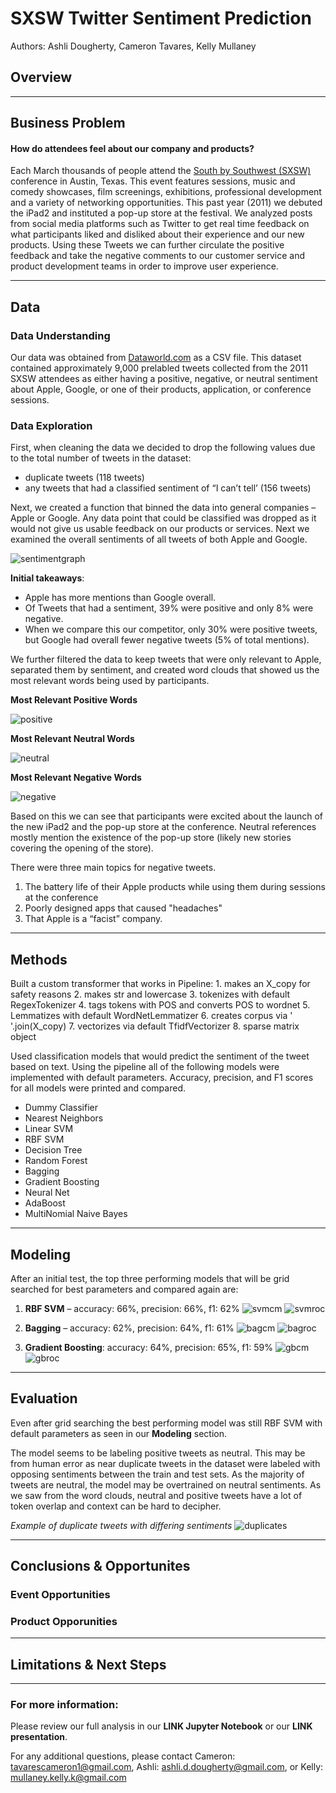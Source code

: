 # SXSW Twitter Sentiment Prediction

Authors: Ashli Dougherty, Cameron Tavares, Kelly Mullaney

## Overview

***
## Business Problem
#### How do attendees feel about our company and products? 
Each March thousands of people attend the [South by Southwest (SXSW)](https://www.sxsw.com/) conference in Austin, Texas. This event features sessions, music and comedy showcases, film screenings, exhibitions, professional development and a variety of networking opportunities. This past year (2011) we debuted the iPad2 and instituted a pop-up store at the festival. We analyzed posts from social media platforms such as Twitter to get real time feedback on what participants liked and disliked about their experience and our new products. Using these Tweets we can further circulate the positive feedback and take the negative comments to our customer service and product development teams in order to improve user experience.

***
## Data
### Data Understanding
Our data was obtained from [Dataworld.com](https://data.world/crowdflower/brands-and-product-emotions) as a CSV file. This dataset contained approximately 9,000 prelabled tweets collected from the 2011 SXSW attendees as either having a positive, negative, or neutral sentiment about Apple, Google, or one of their products, application, or conference sessions. 
 
### Data Exploration
First, when cleaning the data we decided to drop the following values due to the total number of tweets in the dataset: 
- duplicate tweets (118 tweets) 
- any tweets that had a classified sentiment of “I can’t tell’ (156 tweets)

Next, we created a function that binned the data into general companies –  Apple or Google. Any data point that could be classified was dropped as it would not give us usable feedback on our products or services. Next we examined the overall sentiments of all tweets of both Apple and Google. 

![sentimentgraph](./images/overall_sentiment.png)

**Initial takeaways**: 
- Apple has more mentions than Google overall.
- Of Tweets that had a sentiment, 39% were positive and only 8% were negative. 
- When we compare this our competitor, only 30% were positive tweets, but Google had overall fewer negative tweets (5% of total mentions).

We further filtered the data to keep tweets that were only relevant to Apple, separated them by sentiment, and created word clouds that showed us the most relevant words being used by participants. 

**Most Relevant Positive Words**


![positive](./images/poscloud.png)

**Most Relevant Neutral Words**


![neutral](./images/neutcloud.png)

**Most Relevant Negative Words**


![negative](./images/negcloud.png)

Based on this we can see that participants were excited about the launch of the new iPad2 and the pop-up store at the conference. Neutral references mostly mention the existence of the pop-up store (likely new stories covering the opening of the store). 

There were three main topics for negative tweets. 
1. The battery life of their Apple products while using them during sessions at the conference
2. Poorly designed apps that caused "headaches"
3. That Apple is a “facist” company.  

***
## Methods
Built a custom transformer that works in Pipeline:
    1. makes an X_copy for safety reasons
    2. makes str and lowercase
    3. tokenizes with default RegexTokenizer
    4. tags tokens with POS and converts POS to wordnet
    5. Lemmatizes with default WordNetLemmatizer
    6. creates corpus via ' '.join(X_copy)
    7. vectorizes via default TfidfVectorizer
    8. sparse matrix object

Used classification models that would predict the sentiment of the tweet based on text. Using the pipeline all of the following models were implemented with default parameters. Accuracy, precision, and F1 scores for all models were printed and compared. 
- Dummy Classifier
- Nearest Neighbors
- Linear SVM
- RBF SVM
- Decision Tree
- Random Forest
- Bagging
- Gradient Boosting
- Neural Net
- AdaBoost
- MultiNomial Naive Bayes

***
## Modeling
After an initial test, the top three performing models that will be grid searched for best parameters and compared again are: 
  1. **RBF SVM** –  accuracy: 66%, precision: 66%, f1: 62%
![svmcm](./images/svmcm.png)
![svmroc](./images/svmroc.png)


  2. **Bagging** – accuracy: 62%, precision: 64%,  f1: 61%
![bagcm](./images/bagcm.png)
![bagroc](./images/bagroc.png)


  3. **Gradient Boosting**: accuracy: 64%, precision: 65%, f1: 59%
![gbcm](./images/gbcm.png)
![gbroc](./images/gbroc.png)

***
## Evaluation 
Even after grid searching the best performing model was still RBF SVM with default parameters as seen in our **Modeling** section.  

The model seems to be labeling positive tweets as neutral. This may be from human error as near duplicate tweets in the dataset were labeled with opposing sentiments between the train and test sets. As the majority of tweets are neutral, the model may be overtrained on neutral sentiments. As we saw from the word clouds, neutral and positive tweets have a lot of token overlap and context can be hard to decipher. 

*Example of duplicate tweets with differing sentiments*
![duplicates](./images/dups.png)

***
## Conclusions & Opportunites 
### Event Opportunities


### Product Opporunities 

***

## Limitations & Next Steps



***
### For more information: 
Please review our full analysis in our **LINK Jupyter Notebook** or our **LINK presentation**.

For any additional questions, please contact Cameron: tavarescameron1@gmail.com, Ashli: ashli.d.dougherty@gmail.com, or Kelly: mullaney.kelly.k@gmail.com 